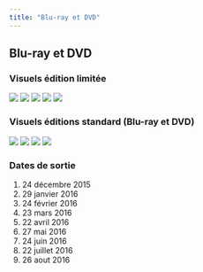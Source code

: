 ```yaml
---
title: "Blu-ray et DVD"
---
```


Blu-ray et DVD
--------------


### Visuels édition limitée


![](/images/stories/saga/g-tekketsu/dvd/bddvd01.jpg) ![](/images/stories/saga/g-tekketsu/dvd/bddvd02.jpg) ![](/images/stories/saga/g-tekketsu/dvd/bddvd03.jpg) ![](/images/stories/saga/g-tekketsu/dvd/bddvd04.jpg) ![](/images/stories/saga/g-tekketsu/dvd/bddvd05.jpg)


### Visuels éditions standard (Blu-ray et DVD)


![](/images/stories/saga/g-tekketsu/dvd/bddvd01d.jpg) ![](/images/stories/saga/g-tekketsu/dvd/bddvd02c.jpg) ![](/images/stories/saga/g-tekketsu/dvd/bddvd03a.jpg) ![](/images/stories/saga/g-tekketsu/dvd/bddvd04a.jpg)


### Dates de sortie


1. 24 décembre 2015
2. 29 janvier 2016
3. 24 février 2016
4. 23 mars 2016
5. 22 avril 2016
6. 27 mai 2016
7. 24 juin 2016
8. 22 juillet 2016
9. 26 aout 2016

